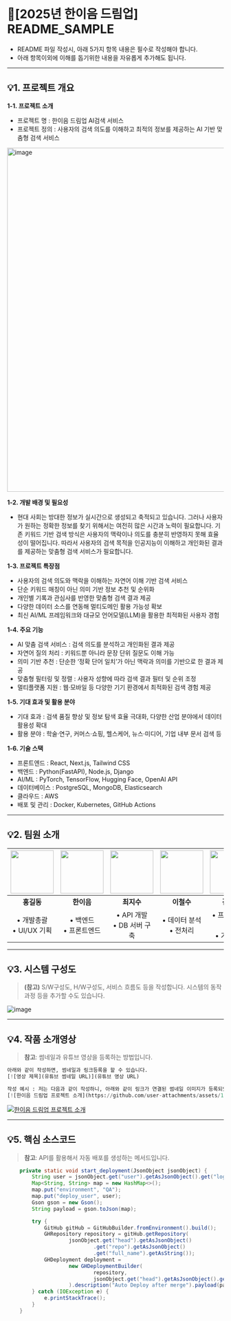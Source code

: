 # 📝[2025년 한이음 드림업] README_SAMPLE

- README 파일 작성시, 아래 5가지 항목 내용은 필수로 작성해야 합니다.
- 아래 항목이외에 이해를 돕기위한 내용을 자유롭게 추가해도 됩니다.
---

## **💡1. 프로젝트 개요**

**1-1. 프로젝트 소개**
- 프로젝트 명 : 한이음 드림업 AI검색 서비스
- 프로젝트 정의 : 사용자의 검색 의도를 이해하고 최적의 정보를 제공하는 AI 기반 맞춤형 검색 서비스
<img width="800" height="800" alt="image" src="https://github.com/user-attachments/assets/b25d0039-dfc8-4a6f-85c0-567a92e4039f" />





**1-2. 개발 배경 및 필요성**
- 현대 사회는 방대한 정보가 실시간으로 생성되고 축적되고 있습니다. 그러나 사용자가 원하는 정확한 정보를 찾기 위해서는 여전히 많은 시간과 노력이 필요합니다. 기존 키워드 기반 검색 방식은 사용자의 맥락이나 의도를 충분히 반영하지 못해 효율성이 떨어집니다. 따라서 사용자의 검색 목적을 인공지능이 이해하고 개인화된 결과를 제공하는 맞춤형 검색 서비스가 필요합니다.

**1-3. 프로젝트 특장점**
- 사용자의 검색 의도와 맥락을 이해하는 자연어 이해 기반 검색 서비스
- 단순 키워드 매칭이 아닌 의미 기반 정보 추천 및 순위화
- 개인별 기록과 관심사를 반영한 맞춤형 검색 결과 제공
- 다양한 데이터 소스를 연동해 멀티도메인 활용 가능성 확보
- 최신 AI/ML 프레임워크와 대규모 언어모델(LLM)을 활용한 최적화된 사용자 경험

**1-4. 주요 기능**
- AI 맞춤 검색 서비스 : 검색 의도를 분석하고 개인화된 결과 제공
- 자연어 질의 처리 : 키워드뿐 아니라 문장 단위 질문도 이해 가능
- 의미 기반 추천 : 단순한 ‘정확 단어 일치’가 아닌 맥락과 의미를 기반으로 한 결과 제공
- 맞춤형 필터링 및 정렬 : 사용자 성향에 따라 검색 결과 필터 및 순위 조정
- 멀티플랫폼 지원 : 웹·모바일 등 다양한 기기 환경에서 최적화된 검색 경험 제공

**1-5. 기대 효과 및 활용 분야**
- 기대 효과 : 검색 품질 향상 및 정보 탐색 효율 극대화, 다양한 산업 분야에서 데이터 활용성 확대
- 활용 분야 : 학술·연구, 커머스·쇼핑, 헬스케어, 뉴스·미디어, 기업 내부 문서 검색 등

**1-6. 기술 스택**
- 프론트엔드 : React, Next.js, Tailwind CSS
- 백엔드 : Python(FastAPI), Node.js, Django
- AI/ML : PyTorch, TensorFlow, Hugging Face, OpenAI API
- 데이터베이스 : PostgreSQL, MongoDB, Elasticsearch
- 클라우드 : AWS
- 배포 및 관리 : Docker, Kubernetes, GitHub Actions

---

## **💡2. 팀원 소개**
| <img src="https://github.com/user-attachments/assets/334045b4-4c1d-41e0-9953-c078488ea76f" width="100" height="100"> | <img src="https://github.com/user-attachments/assets/044c022d-aefb-415e-bdc6-af4d6b0938af" width="100" height="100"> | <img src="https://github.com/user-attachments/assets/69f6a559-ce87-478c-975c-dfb377996e58" width="100" height="100"> | <img src="https://github.com/user-attachments/assets/334045b4-4c1d-41e0-9953-c078488ea76f" width="100" height="100"> | <img src="https://github.com/user-attachments/assets/044c022d-aefb-415e-bdc6-af4d6b0938af" width="100" height="100"> |
|:---:|:---:|:---:|:---:|:---:|
| **홍길동** | **한이음** | **최지수** | **이철수** | **김멘토** |
| • 개발총괄 <br> • UI/UX 기획 | • 백엔드 <br> • 프론트엔드 | • API 개발 <br> • DB 서버 구축 |• 데이터 분석 <br> • 전처리 | • 프로젝트 멘토 <br> • 기술 자문 |



---
## **💡3. 시스템 구성도**
> **(참고)** S/W구성도, H/W구성도, 서비스 흐름도 등을 작성합니다. 시스템의 동작 과정 등을 추가할 수도 있습니다.
<img alt="image" src="https://github.com/user-attachments/assets/28fc8453-d1a0-4184-8fd0-130d93d18545" />

---
## **💡4. 작품 소개영상**
> **참고**: 썸네일과 유튜브 영상을 등록하는 방법입니다.
```Python
아래와 같이 작성하면, 썸네일과 링크등록을 할 수 있습니다.
[![영상 제목](유튜브 썸네일 URL)](유튜브 영상 URL)

작성 예시 : 저는 다음과 같이 작성하니, 아래와 같이 링크가 연결된 썸네일 이미지가 등록되었네요! 
[![한이음 드림업 프로젝트 소개](https://github.com/user-attachments/assets/16435f88-e7d3-4e45-a128-3d32648d2d84)](https://youtu.be/YcD3Lbn2FRI?si=isERqIAT9Aqvdqwp)
```
[![한이음 드림업 프로젝트 소개](https://github.com/user-attachments/assets/16435f88-e7d3-4e45-a128-3d32648d2d84)](https://youtu.be/YcD3Lbn2FRI?si=isERqIAT9Aqvdqwp)


---
## **💡5. 핵심 소스코드**
> **참고**: API를 활용해서 자동 배포를 생성하는 메서드입니다.

```Java
    private static void start_deployment(JsonObject jsonObject) {
        String user = jsonObject.get("user").getAsJsonObject().get("login").getAsString();
        Map<String, String> map = new HashMap<>();
        map.put("environment", "QA");
        map.put("deploy_user", user);
        Gson gson = new Gson();
        String payload = gson.toJson(map);

        try {
            GitHub gitHub = GitHubBuilder.fromEnvironment().build();
            GHRepository repository = gitHub.getRepository(
                    jsonObject.get("head").getAsJsonObject()
                            .get("repo").getAsJsonObject()
                            .get("full_name").getAsString());
            GHDeployment deployment =
                    new GHDeploymentBuilder(
                            repository,
                            jsonObject.get("head").getAsJsonObject().get("sha").getAsString()
                    ).description("Auto Deploy after merge").payload(payload).autoMerge(false).create();
        } catch (IOException e) {
            e.printStackTrace();
        }
    }
```
